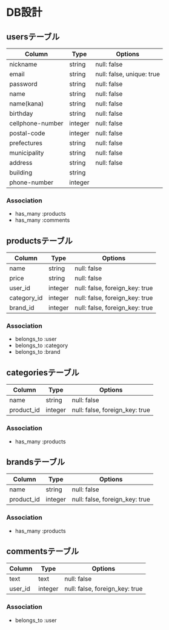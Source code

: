 # DB設計

## usersテーブル
|Column|Type|Options|
|------|----|-------|
|nickname|string|null: false|
|email|string|null: false, unique: true|
|password|string|null: false|
|name|string|null: false|
|name(kana)|string|null: false|
|birthday|string|null: false|
|cellphone-number|integer|null: false|
|postal-code|integer|null: false|
|prefectures|string|null: false|
|municipality|string|null: false|
|address|string|null: false|
|building|string||
|phone-number|integer||
### Association
- has_many :products
- has_many :comments

## productsテーブル
|Column|Type|Options|
|------|----|-------|
|name|string|null: false|
|price|string|null: false|
|user_id|integer|null: false, foreign_key: true|
|category_id|integer|null: false, foreign_key: true|
|brand_id|integer|null: false, foreign_key: true|
### Association
- belongs_to :user
- belongs_to :category
- belongs_to :brand

## categoriesテーブル
|Column|Type|Options|
|------|----|-------|
|name|string|null: false|
|product_id|integer|null: false, foreign_key: true|
### Association
- has_many :products

## brandsテーブル
|Column|Type|Options|
|------|----|-------|
|name|string|null: false|
|product_id|integer|null: false, foreign_key: true|
### Association
- has_many :products

## commentsテーブル
|Column|Type|Options|
|------|----|-------|
|text|text|null: false|
|user_id|integer|null: false, foreign_key: true|
### Association
- belongs_to :user
